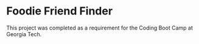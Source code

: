 # Foodie Friend Finder

This project was completed as a requirement for the Coding Boot Camp
at Georgia Tech.